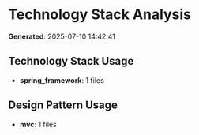 # Technology Stack Analysis

**Generated**: 2025-07-10 14:42:41

## Technology Stack Usage

- **spring_framework**: 1 files

## Design Pattern Usage

- **mvc**: 1 files


